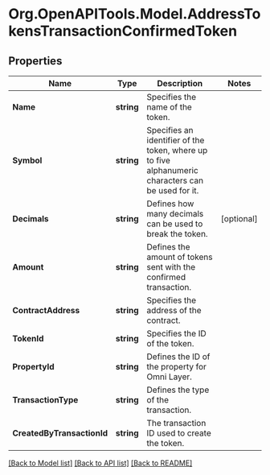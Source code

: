 # Org.OpenAPITools.Model.AddressTokensTransactionConfirmedToken

## Properties

Name | Type | Description | Notes
------------ | ------------- | ------------- | -------------
**Name** | **string** | Specifies the name of the token. | 
**Symbol** | **string** | Specifies an identifier of the token, where up to five alphanumeric characters can be used for it. | 
**Decimals** | **string** | Defines how many decimals can be used to break the token. | [optional] 
**Amount** | **string** | Defines the amount of tokens sent with the confirmed transaction. | 
**ContractAddress** | **string** | Specifies the address of the contract. | 
**TokenId** | **string** | Specifies the ID of the token. | 
**PropertyId** | **string** | Defines the ID of the property for Omni Layer. | 
**TransactionType** | **string** | Defines the type of the transaction. | 
**CreatedByTransactionId** | **string** | The transaction ID used to create the token. | 

[[Back to Model list]](../README.md#documentation-for-models) [[Back to API list]](../README.md#documentation-for-api-endpoints) [[Back to README]](../README.md)

